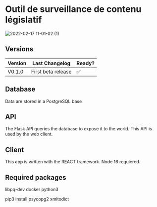 # Outil de surveillance de contenu législatif
![2022-02-17 11-01-02 (1)](https://user-images.githubusercontent.com/10956689/154443534-dc474393-a9ce-4340-bf7c-649b8f545351.gif)


## Versions

| Version | Last Changelog | Ready? |
| ------- | -------------- | ------ |
| V0.1.0 | First beta release | ✅



## Database
Data are stored in a PostgreSQL base

## API
The Flask API queries the database to expose it to the world. This API is used by the web client.

## Client
This app is written with the REACT framework. Node 16 requiered.

## Required packages
libpq-dev
docker
python3

pip3 install psycopg2 xmltodict
